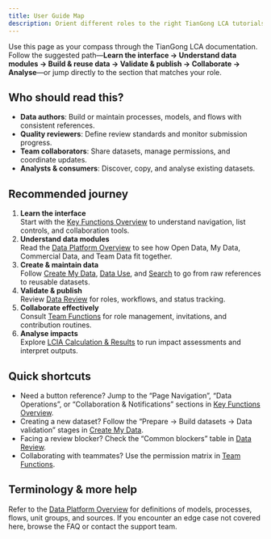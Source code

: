 ```yaml
---
title: User Guide Map
description: Orient different roles to the right TianGong LCA tutorials and best practices.
---
```


Use this page as your compass through the TianGong LCA documentation. Follow the suggested path—**Learn the interface → Understand data modules → Build & reuse data → Validate & publish → Collaborate → Analyse**—or jump directly to the section that matches your role.

## Who should read this?

- **Data authors**: Build or maintain processes, models, and flows with consistent references.  
- **Quality reviewers**: Define review standards and monitor submission progress.  
- **Team collaborators**: Share datasets, manage permissions, and coordinate updates.  
- **Analysts & consumers**: Discover, copy, and analyse existing datasets.

## Recommended journey

1. **Learn the interface**  
   Start with the [Key Functions Overview](/en/user-guide/key-functions-introduction) to understand navigation, list controls, and collaboration tools.
2. **Understand data modules**  
   Read the [Data Platform Overview](/en/user-guide/data) to see how Open Data, My Data, Commercial Data, and Team Data fit together.
3. **Create & maintain data**  
   Follow [Create My Data](/en/user-guide/create-my-data), [Data Use](/en/user-guide/data-use), and [Search](/en/user-guide/search) to go from raw references to reusable datasets.
4. **Validate & publish**  
   Review [Data Review](/en/user-guide/data-review) for roles, workflows, and status tracking.
5. **Collaborate effectively**  
   Consult [Team Functions](/en/user-guide/team-function) for role management, invitations, and contribution routines.
6. **Analyse impacts**  
   Explore [LCIA Calculation & Results](/en/user-guide/lcia) to run impact assessments and interpret outputs.

## Quick shortcuts

- Need a button reference? Jump to the “Page Navigation”, “Data Operations”, or “Collaboration & Notifications” sections in [Key Functions Overview](/en/user-guide/key-functions-introduction).  
- Creating a new dataset? Follow the “Prepare → Build datasets → Data validation” stages in [Create My Data](/en/user-guide/create-my-data).  
- Facing a review blocker? Check the “Common blockers” table in [Data Review](/en/user-guide/data-review).  
- Collaborating with teammates? Use the permission matrix in [Team Functions](/en/user-guide/team-function).

## Terminology & more help

Refer to the [Data Platform Overview](/en/user-guide/data) for definitions of models, processes, flows, unit groups, and sources. If you encounter an edge case not covered here, browse the FAQ or contact the support team.
